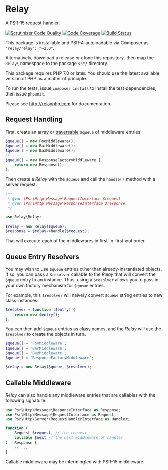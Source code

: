 # Relay

A PSR-15 request handler.

[![Scrutinizer Code Quality](https://scrutinizer-ci.com/g/relayphp/Relay.Relay/badges/quality-score.png?b=2.x)](https://scrutinizer-ci.com/g/relayphp/Relay.Relay/?branch=2.x) [![Code Coverage](https://scrutinizer-ci.com/g/relayphp/Relay.Relay/badges/coverage.png?b=2.x)](https://scrutinizer-ci.com/g/relayphp/Relay.Relay/?branch=2.x) [![Build Status](https://scrutinizer-ci.com/g/relayphp/Relay.Relay/badges/build.png?b=2.x)](https://scrutinizer-ci.com/g/relayphp/Relay.Relay/build-status/2.x)

This package is installable and PSR-4 autoloadable via Composer as `"relay/relay": "~2.0"`.

Alternatively, download a release or clone this repository, then map the `Relay\` namespace to the package `src/` directory.

This package requires PHP 7.0 or later. You should use the latest available version of PHP as a matter of principle.

To run the tests, issue `composer install` to install the test dependencies, then issue `phpunit`.

Please see <http://relayphp.com> for documentation.

## Request Handling

First, create an array or [traversable](http://php.net/traversable) `$queue` of middleware entries:

```php
$queue[] = new FooMiddleware();
$queue[] = new BarMiddleware();
$queue[] = new BazMiddleware();
// ...
$queue[] = new ResponseFactoryMiddleware {
    return new Response();
};
```

Then create a _Relay_ with the `$queue` and call the `handle()` method with a server request.

```php
/**
 * @var \Psr\Http\Message\RequestInterface $request
 * @var \Psr\Http\Message\ResponseInterface $response
 */

use Relay\Relay;

$relay = new Relay($queue);
$response = $relay->handle($request);
```

That will execute each of the middlewares in first-in-first-out order.

## Queue Entry Resolvers

You may wish to use `$queue` entries other than already-instantiated objects. If so, you can pass a `$resolver` callable to the _Relay_ that will convert the `$queue` entry to an instance. Thus, using a `$resolver` allows you to pass in your own factory mechanism for `$queue` entries.

For example, this `$resolver` will naively convert `$queue` string entries to new class instances:

```php
$resolver = function ($entry) {
    return new $entry();
};
```

You can then add `$queue` entries as class names, and the _Relay_ will use the `$resolver` to create the objects in turn.

```php
$queue[] = 'FooMiddleware';
$queue[] = 'BarMiddleware';
$queue[] = 'BazMiddleware';
$queue[] = 'ResponseFactoryMiddleware';

$relay = new Relay($queue, $resolver);
```

## Callable Middleware

_Relay_ can also handle any middleware entries that are callables with the following signature:

```php
use Psr\Http\Message\ResponseInterface as Response;
use Psr\Http\Message\RequestInterface as Request;
use Psr\Http\Server\RequestHandlerInterface as Handler;

function (
    Request $request, // the request
    callable $next // the next middleware or handler
) : Response {
    // ...
}
```

Callable middleware may be intermingled with PSR-15 middleware.

[RequestHandlerInterface]: https://github.com/php-fig/fig-standards/blob/master/accepted/PSR-15-request-handlers.md#21-psrhttpserverrequesthandlerinterface
[MiddlewareInterface]: https://github.com/php-fig/fig-standards/blob/master/accepted/PSR-15-request-handlers.md#22-psrhttpservermiddlewareinterface
